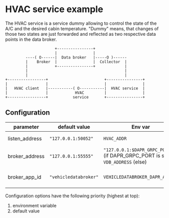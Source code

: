 # HVAC service example

The HVAC service is a service dummy allowing to control the state of the A/C and the desired cabin temperature.
"Dummy" means, that changes of those two states are just forwarded and reflected as two respective data points in the data broker.

```text
                      +----------------+
                      |                |
         ----( O------|  Data broker   |-----O )------ 
         |    Broker  |                |  Collector  |
         |            +----------------+             |
         |                                           |
         |                                           |
+-----------------+                         +----------------+
|                 |                         |                |
|   HVAC client   |-----------( O-----------|  HVAC service  |
|                 |            HVAC         |                |
+-----------------+           service       +----------------+
```

## Configuration

| parameter      | default value         | Env var                                                                          | description                     |
|----------------|-----------------------|----------------------------------------------------------------------------------|---------------------------------|
| listen_address | `"127.0.0.1:50052"`   | `HVAC_ADDR`                                                                      | Listen for rpc calls            |
| broker_address | `"127.0.0.1:55555"`   | `"127.0.0.1:$DAPR_GRPC_PORT"` (if DAPR_GRPC_PORT is set)<br>`VDB_ADDRESS` (else) | Connect to data broker instance |
| broker_app_id  | `"vehicledatabroker"` | `VEHICLEDATABROKER_DAPR_APP_ID`                                                  | Connect to data broker instance |

Configuration options have the following priority (highest at top):
1. environment variable
1. default value

